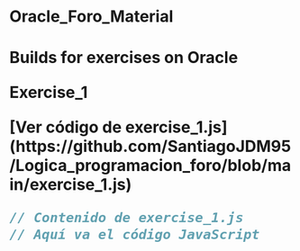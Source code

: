 <h1>Oracle_Foro_Material<h1>

<p>Builds for exercises on Oracle<p>

<p>Exercise_1<p>
[Ver código de exercise_1.js](https://github.com/SantiagoJDM95/Logica_programacion_foro/blob/main/exercise_1.js)

```javascript
// Contenido de exercise_1.js
// Aquí va el código JavaScript
